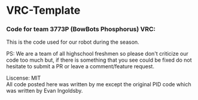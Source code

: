 # VRC-Template
### Code for team 3773P (BowBots Phosphorus) <Year here> VRC: <Game name here>
This is the code used for our robot during the <Year here> season.

PS: We are a team of all highschool freshmen so please don't criticize our code too much but, if there is something that
you see could be fixed do not hesitate to submit a PR or leave a comment/feature request.

Liscense: MIT\
All code posted here was written by me except the original PID code which was written by Evan Ingoldsby.
